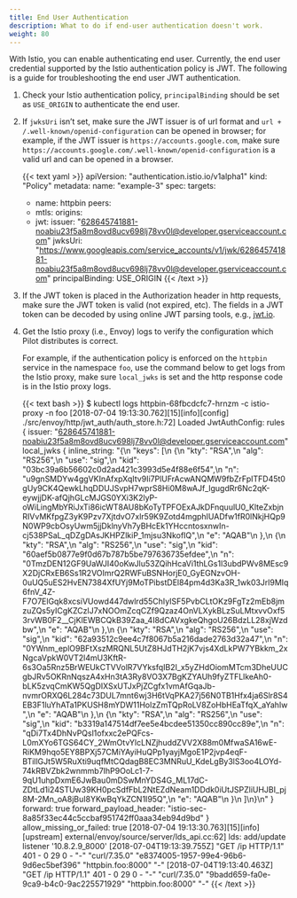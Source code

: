 ```yaml
---
title: End User Authentication
description: What to do if end-user authentication doesn't work.
weight: 80
---
```


With Istio, you can enable authenticating end user. Currently, the end user credential supported by the Istio authentication policy is JWT.
The following is a guide for troubleshooting the end user JWT authentication.

1. Check your Istio authentication policy, `principalBinding` should be set as `USE_ORIGIN` to authenticate the end user.

1. If `jwksUri` isn’t set, make sure the JWT issuer is of url format and `url + /.well-known/openid-configuration` can be opened in browser; for example, if the JWT issuer is `https://accounts.google.com`, make sure `https://accounts.google.com/.well-known/openid-configuration` is a valid url and can be opened in a browser.

    {{< text yaml >}}
    apiVersion: "authentication.istio.io/v1alpha1"
    kind: "Policy"
    metadata:
      name: "example-3"
    spec:
      targets:
      - name: httpbin
      peers:
      - mtls:
      origins:
      - jwt:
          issuer: "628645741881-noabiu23f5a8m8ovd8ucv698lj78vv0l@developer.gserviceaccount.com"
          jwksUri: "https://www.googleapis.com/service_accounts/v1/jwk/628645741881-noabiu23f5a8m8ovd8ucv698lj78vv0l@developer.gserviceaccount.com"
      principalBinding: USE_ORIGIN
    {{< /text >}}

1. If the JWT token is placed in the Authorization header in http requests, make sure the JWT token is valid (not expired, etc). The fields in a JWT token can be decoded by using online JWT parsing tools, e.g., [jwt.io](https://jwt.io/).

1. Get the Istio proxy (i.e., Envoy) logs to verify the configuration which Pilot distributes is correct.

    For example, if the authentication policy is enforced on the `httpbin` service in the namespace `foo`, use the command below to get logs from the Istio proxy, make sure `local_jwks` is set and the http response code is in the Istio proxy logs.

    {{< text bash >}}
    $ kubectl logs httpbin-68fbcdcfc7-hrnzm -c istio-proxy -n foo
    [2018-07-04 19:13:30.762][15][info][config] ./src/envoy/http/jwt_auth/auth_store.h:72] Loaded JwtAuthConfig: rules {
      issuer: "628645741881-noabiu23f5a8m8ovd8ucv698lj78vv0l@developer.gserviceaccount.com"
      local_jwks {
        inline_string: "{\n \"keys\": [\n  {\n   \"kty\": \"RSA\",\n   \"alg\": \"RS256\",\n   \"use\": \"sig\",\n   \"kid\": \"03bc39a6b56602c0d2ad421c3993d5e4f88e6f54\",\n   \"n\": \"u9gnSMDYw4ggVKInAfxpXqItv9Ii7PlUFrAcwANQMW9fbZrFpITFD45t0gUy9CK4QewkLhqDDUJSvpH7wprS8Hi0M8wAJf_lgugdRr6Nc2qK-eywjjDK-afQjhGLcMJGS0YXi3K2lyP-oWiLingMbYRiJxTi86icWT8AU8bKoTyTPFOExAJkDFnquulU0_KlteZxbjnRIVvMKfpgZ3yK9Pzv7XjtdvO7xlr59K9Zotd4mgphIUADfw1fR0lNkjHQp9N0WP9cbOsyUwm5jjDklnyVh7yBHcEk1YHccntosxnwIn-cj538PSaL_qDZgDAsJKHPZlkiP_1mjsu3NkofIQ\",\n   \"e\": \"AQAB\"\n  },\n  {\n   \"kty\": \"RSA\",\n   \"alg\": \"RS256\",\n   \"use\": \"sig\",\n   \"kid\": \"60aef5b0877e9f0d67b787b5be797636735efdee\",\n   \"n\": \"0TmzDEN12GF9UaWJI40oKwJlu53ZQihHcaVi1thLGs1l3ubdPWv8MEsc9X2DjCRxEB6Ss1R2VOImrQ2RWFuBSNHorjE0_GyEGNzvOH-0uUQ5uES2HvEN7384XfUYj9MoTPibstDEl84pm4d3Ka3R_1wk03Jrl9MIq6fnV_4Z-F7O7ElGqk8xcsiVUowd447dwlrd55ChIyISF5PvbCLtOKz9FgTz2mEb8jmzuZQs5yICgKZCzlJ7xNOOmZcqCZf9Qzaz4OnVLXykBLzSuLMtxvvOxf53rvWB0F2__CjKlEWBCQkB39Zaa_4I8dCAVxgkeQhgoU26BdzLL28xjWzdbw\",\n   \"e\": \"AQAB\"\n  },\n  {\n   \"kty\": \"RSA\",\n   \"alg\": \"RS256\",\n   \"use\": \"sig\",\n   \"kid\": \"62a93512c9ee4c7f8067b5a216dade2763d32a47\",\n   \"n\": \"0YWnm_eplO9BFtXszMRQNL5UtZ8HJdTH2jK7vjs4XdLkPW7YBkkm_2xNgcaVpkW0VT2l4mU3KftR-6s3Oa5Rnz5BrWEUkCTVVolR7VYksfqIB2I_x5yZHdOiomMTcm3DheUUCgbJRv5OKRnNqszA4xHn3tA3Ry8VO3X7BgKZYAUh9fyZTFLlkeAh0-bLK5zvqCmKW5QgDIXSxUTJxPjZCgfx1vmAfGqaJb-nvmrORXQ6L284c73DUL7mnt6wj3H6tVqPKA27j56N0TB1Hfx4ja6Slr8S4EB3F1luYhATa1PKUSH8mYDW11HolzZmTQpRoLV8ZoHbHEaTfqX_aYahIw\",\n   \"e\": \"AQAB\"\n  },\n  {\n   \"kty\": \"RSA\",\n   \"alg\": \"RS256\",\n   \"use\": \"sig\",\n   \"kid\": \"b3319a147514df7ee5e4bcdee51350cc890cc89e\",\n   \"n\": \"qDi7Tx4DhNvPQsl1ofxxc2ePQFcs-L0mXYo6TGS64CY_2WmOtvYlcLNZjhuddZVV2X88m0MfwaSA16wE-RiKM9hqo5EY8BPXj57CMiYAyiHuQPp1yayjMgoE1P2jvp4eqF-BTillGJt5W5RuXti9uqfMtCQdagB8EC3MNRuU_KdeLgBy3lS3oo4LOYd-74kRBVZbk2wnmmb7IhP9OoLc1-7-9qU1uhpDxmE6JwBau0mDSwMnYDS4G_ML17dC-ZDtLd1i24STUw39KH0pcSdfFbL2NtEZdNeam1DDdk0iUtJSPZliUHJBI_pj8M-2Mn_oA8jBuI8YKwBqYkZCN1I95Q\",\n   \"e\": \"AQAB\"\n  }\n ]\n}\n"
      }
      forward: true
      forward_payload_header: "istio-sec-8a85f33ec44c5ccbaf951742ff0aaa34eb94d9bd"
    }
    allow_missing_or_failed: true
    [2018-07-04 19:13:30.763][15][info][upstream] external/envoy/source/server/lds_api.cc:62] lds: add/update listener '10.8.2.9_8000'
    [2018-07-04T19:13:39.755Z] "GET /ip HTTP/1.1" 401 - 0 29 0 - "-" "curl/7.35.0" "e8374005-1957-99e4-96b6-9d6ec5bef396" "httpbin.foo:8000" "-"
    [2018-07-04T19:13:40.463Z] "GET /ip HTTP/1.1" 401 - 0 29 0 - "-" "curl/7.35.0" "9badd659-fa0e-9ca9-b4c0-9ac225571929" "httpbin.foo:8000" "-"
    {{< /text >}}
